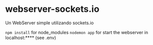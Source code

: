 # webserver-sockets.io
Un WebServer simple utilizando sockets.io

``` npm install ``` for node_modules
``` nodemon app ``` for start the webserver in localhost:**** (see .env)
